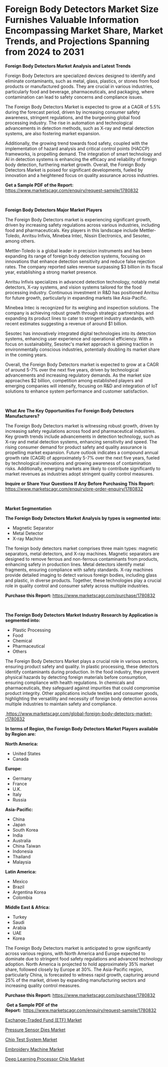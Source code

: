<p><h1>Foreign Body Detectors Market Size Furnishes Valuable Information Encompassing Market Share, Market Trends, and Projections Spanning from 2024 to 2031</h1></p><p><strong>Foreign Body Detectors Market Analysis and Latest Trends</strong></p>
<p><p>Foreign Body Detectors are specialized devices designed to identify and eliminate contaminants, such as metal, glass, plastics, or stones from food products or manufactured goods. They are crucial in various industries, particularly food and beverage, pharmaceuticals, and packaging, where contamination can lead to safety concerns and compliance issues. </p><p>The Foreign Body Detectors Market is expected to grow at a CAGR of 5.5% during the forecast period, driven by increasing consumer safety awareness, stringent regulations, and the burgeoning global food processing industry. The rise in automation and technological advancements in detection methods, such as X-ray and metal detection systems, are also fostering market expansion. </p><p>Additionally, the growing trend towards food safety, coupled with the implementation of hazard analysis and critical control points (HACCP) frameworks, is propelling demand. The integration of smart technology and AI in detection systems is enhancing the efficacy and reliability of foreign body detection, furthering market growth. Overall, the Foreign Body Detectors Market is poised for significant developments, fueled by innovation and a heightened focus on quality assurance across industries.</p></p>
<p><strong>Get a Sample PDF of the Report:&nbsp;</strong> <a href="https://www.marketscagr.com/enquiry/request-sample/1780832?utm_campaign=1529&utm_medium=2&utm_source=Github&utm_content=ia&utm_term=13102024&utm_id=foreign-body-detectors">https://www.marketscagr.com/enquiry/request-sample/1780832</a></p>
<p>&nbsp;</p>
<p><strong>Foreign Body Detectors Major Market Players</strong></p>
<p><p>The Foreign Body Detectors market is experiencing significant growth, driven by increasing safety regulations across various industries, including food and pharmaceuticals. Key players in this landscape include Mettler-Toledo, Anritsu Infivis, Minebea Intec, Nissin Electronics, and Sesotec, among others.</p><p>Mettler-Toledo is a global leader in precision instruments and has been expanding its range of foreign body detection systems, focusing on innovations that enhance detection sensitivity and reduce false rejection rates. The company reported sales revenue surpassing $3 billion in its fiscal year, establishing a strong market presence.</p><p>Anritsu Infivis specializes in advanced detection technology, notably metal detectors, X-ray systems, and vision systems tailored for the food processing industry. Continuous investment in R&D has positioned Anritsu for future growth, particularly in expanding markets like Asia-Pacific.</p><p>Minebea Intec is recognized for its weighing and inspection solutions. The company is achieving robust growth through strategic partnerships and expanding its product lines to cater to stringent industry standards, with recent estimates suggesting a revenue of around $1 billion.</p><p>Sesotec has innovatively integrated digital technologies into its detection systems, enhancing user experience and operational efficiency. With a focus on sustainability, Sesotec's market approach is gaining traction in environmentally conscious industries, potentially doubling its market share in the coming years.</p><p>Overall, the Foreign Body Detectors market is expected to grow at a CAGR of around 5-7% over the next five years, driven by technological advancements and increasing regulatory demands. As the market size approaches $2 billion, competition among established players and emerging companies will intensify, focusing on R&D and integration of IoT solutions to enhance system performance and customer satisfaction.</p></p>
<p>&nbsp;</p>
<p><strong>What Are The Key Opportunities For Foreign Body Detectors Manufacturers?</strong></p>
<p><p>The Foreign Body Detectors market is witnessing robust growth, driven by increasing safety regulations across food and pharmaceutical industries. Key growth trends include advancements in detection technology, such as X-ray and metal detection systems, enhancing sensitivity and speed. The rising consumer demand for product safety and quality assurance is propelling market expansion. Future outlook indicates a compound annual growth rate (CAGR) of approximately 5-7% over the next five years, fueled by technological innovations and growing awareness of contamination risks. Additionally, emerging markets are likely to contribute significantly to market revenues as industries adopt stringent quality control measures.</p></p>
<p><strong>Inquire or Share Your Questions If Any Before Purchasing This Report:</strong> <a href="https://www.marketscagr.com/enquiry/pre-order-enquiry/1780832?utm_campaign=1529&utm_medium=2&utm_source=Github&utm_content=ia&utm_term=13102024&utm_id=foreign-body-detectors">https://www.marketscagr.com/enquiry/pre-order-enquiry/1780832</a></p>
<p>&nbsp;</p>
<p><strong>Market Segmentation</strong></p>
<p><strong>The Foreign Body Detectors Market Analysis by types is segmented into:</strong></p>
<p><ul><li>Magnetic Separator</li><li>Metal Detector</li><li>X-ray Machine</li></ul></p>
<p><p>The foreign body detectors market comprises three main types: magnetic separators, metal detectors, and X-ray machines. Magnetic separators are designed to remove ferrous and non-ferrous contaminants from products, enhancing safety in production lines. Metal detectors identify metal fragments, ensuring compliance with safety standards. X-ray machines provide detailed imaging to detect various foreign bodies, including glass and plastic, in diverse products. Together, these technologies play a crucial role in quality control and consumer safety across multiple industries.</p></p>
<p><strong>Purchase this Report:&nbsp;</strong><a href="https://www.marketscagr.com/purchase/1780832?utm_campaign=1529&utm_medium=2&utm_source=Github&utm_content=ia&utm_term=13102024&utm_id=foreign-body-detectors">https://www.marketscagr.com/purchase/1780832</a></p>
<p>&nbsp;</p>
<p><strong>The Foreign Body Detectors Market Industry Research by Application is segmented into:</strong></p>
<p><ul><li>Plastic Processing</li><li>Food</li><li>Chemical</li><li>Pharmaceutical</li><li>Others</li></ul></p>
<p><p>The Foreign Body Detectors Market plays a crucial role in various sectors, ensuring product safety and quality. In plastic processing, these detectors identify contaminants during production. In the food industry, they prevent physical hazards by detecting foreign materials before consumption, ensuring compliance with health regulations. In chemicals and pharmaceuticals, they safeguard against impurities that could compromise product integrity. Other applications include textiles and consumer goods, highlighting the versatility and necessity of foreign body detection across multiple industries to maintain safety and compliance.</p></p>
<p><a href="https://www.marketscagr.com/global-foreign-body-detectors-market-r1780832?utm_campaign=1529&utm_medium=2&utm_source=Github&utm_content=ia&utm_term=13102024&utm_id=foreign-body-detectors">&nbsp;https://www.marketscagr.com/global-foreign-body-detectors-market-r1780832</a></p>
<p><strong>In terms of Region, the Foreign Body Detectors Market Players available by Region are:</strong></p>
<p>
    <p> <strong> North America: </strong>
        <ul>
            <li>United States</li>
            <li>Canada</li>
        </ul>
        </p> 
    <p> <strong> Europe: </strong>
        <ul>
            <li>Germany</li>
            <li>France</li>
            <li>U.K.</li>
            <li>Italy</li>
            <li>Russia</li>
        </ul>
        </p> 
    <p> <strong> Asia-Pacific: </strong>
        <ul>
            <li>China</li>
            <li>Japan</li>
            <li>South Korea</li>
            <li>India</li>
            <li>Australia</li>
            <li>China Taiwan</li>
            <li>Indonesia</li>
            <li>Thailand</li>
            <li>Malaysia</li>
        </ul>
        </p> 
    <p> <strong> Latin America: </strong>
        <ul>
            <li>Mexico</li>
            <li>Brazil</li>
            <li>Argentina Korea</li>
            <li>Colombia</li>
        </ul>
        </p> 
    <p> <strong> Middle East & Africa: </strong>
        <ul>
            <li>Turkey</li>
            <li>Saudi</li>
            <li>Arabia</li>
            <li>UAE</li>
            <li>Korea</li>
        </ul>
    </p>
    </p>
<p><p>The Foreign Body Detectors market is anticipated to grow significantly across various regions, with North America and Europe expected to dominate due to stringent food safety regulations and advanced technology adoption. North America is projected to hold approximately 35% market share, followed closely by Europe at 30%. The Asia-Pacific region, particularly China, is forecasted to witness rapid growth, capturing around 25% of the market, driven by expanding manufacturing sectors and increasing quality control measures.</p></p>
<p><strong>Purchase this Report: </strong><a href="https://www.marketscagr.com/purchase/1780832?utm_campaign=1529&utm_medium=2&utm_source=Github&utm_content=ia&utm_term=13102024&utm_id=foreign-body-detectors">https://www.marketscagr.com/purchase/1780832</a></p>
<p>&nbsp;<strong>Get a Sample PDF of the Report:&nbsp;&nbsp;</strong><a href="https://www.marketscagr.com/enquiry/request-sample/1780832?utm_campaign=1529&utm_medium=2&utm_source=Github&utm_content=ia&utm_term=13102024&utm_id=foreign-body-detectors">https://www.marketscagr.com/enquiry/request-sample/1780832</a></p>
<p><strong></strong></p>
<p><p><a href="https://github.com/Chiragrp22/Market-Research-Report-List-6/blob/main/exchange-traded-fund-etf-market.md?utm_campaign=1529&utm_medium=2&utm_source=Github&utm_content=ia&utm_term=13102024&utm_id=foreign-body-detectors">Exchange-Traded Fund (ETF) Market</a></p><p><a href="https://www.linkedin.com/pulse/pressure-sensor-dies-market-evolution-key-trends-regional-dxife?utm_campaign=1529&utm_medium=2&utm_source=Github&utm_content=ia&utm_term=13102024&utm_id=foreign-body-detectors">Pressure Sensor Dies Market</a></p><p><a href="https://www.linkedin.com/pulse/global-perspectives-chip-test-system-market-trends-forecast-abb8f?utm_campaign=1529&utm_medium=2&utm_source=Github&utm_content=ia&utm_term=13102024&utm_id=foreign-body-detectors">Chip Test System Market</a></p><p><a href="https://issuu.com/reportprime-2/docs/embroidery-machine-market-size-2030_b384e1f3d169cc?utm_campaign=1529&utm_medium=2&utm_source=Github&utm_content=ia&utm_term=13102024&utm_id=foreign-body-detectors">Embroidery Machine Market</a></p><p><a href="https://www.linkedin.com/pulse/deep-learning-processor-chip-market-essentials-key-players-demand-dqvge?trk=public_post_embed_feed-article-content&utm_campaign=1529&utm_medium=2&utm_source=Github&utm_content=ia&utm_term=13102024&utm_id=foreign-body-detectors">Deep Learning Processor Chip Market</a></p></p>